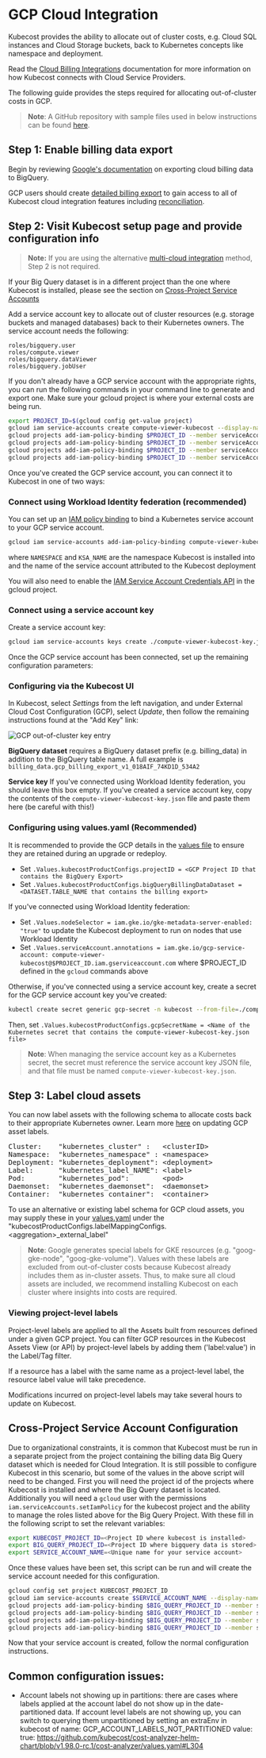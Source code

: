 GCP Cloud Integration
=====================

Kubecost provides the ability to allocate out of cluster costs, e.g. Cloud SQL instances and Cloud Storage buckets, back to Kubernetes concepts like namespace and deployment.

Read the [Cloud Billing Integrations](/cloud-integration.md) documentation for more information on how Kubecost connects with Cloud Service Providers.

The following guide provides the steps required for allocating out-of-cluster costs in GCP.

> **Note**: A GitHub repository with sample files used in below instructions can be found [here](https://github.com/kubecost/poc-common-configurations/tree/main/gcp).

## Step 1: Enable billing data export

Begin by reviewing [Google's documentation](https://cloud.google.com/billing/docs/how-to/export-data-bigquery) on exporting cloud billing data to BigQuery.

GCP users should create [detailed billing export](https://cloud.google.com/billing/docs/how-to/export-data-bigquery-tables#detailed-usage-cost-data-schema) to gain access to all of Kubecost cloud integration features including [reconciliation](/cloud-integration.md#reconciliation).

## Step 2:  Visit Kubecost setup page and provide configuration info

> **Note:** If you are using the alternative [multi-cloud integration](/multi-cloud.md) method, Step 2 is not required.

If your Big Query dataset is in a different project than the one where Kubecost is installed, please see the section on [Cross-Project Service Accounts](#cross-project-service-account-configuration)

Add a service account key to allocate out of cluster resources (e.g. storage buckets and managed databases) back to their Kubernetes owners. The service account needs the following:

```
roles/bigquery.user
roles/compute.viewer
roles/bigquery.dataViewer
roles/bigquery.jobUser
```

If you don't already have a GCP service account with the appropriate rights, you can run the following commands in your command line to generate and export one. Make sure your gcloud project is where your external costs are being run.

```sh
export PROJECT_ID=$(gcloud config get-value project)
gcloud iam service-accounts create compute-viewer-kubecost --display-name "Compute Read Only Account Created For Kubecost" --format json
gcloud projects add-iam-policy-binding $PROJECT_ID --member serviceAccount:compute-viewer-kubecost@$PROJECT_ID.iam.gserviceaccount.com --role roles/compute.viewer
gcloud projects add-iam-policy-binding $PROJECT_ID --member serviceAccount:compute-viewer-kubecost@$PROJECT_ID.iam.gserviceaccount.com --role roles/bigquery.user
gcloud projects add-iam-policy-binding $PROJECT_ID --member serviceAccount:compute-viewer-kubecost@$PROJECT_ID.iam.gserviceaccount.com --role roles/bigquery.dataViewer
gcloud projects add-iam-policy-binding $PROJECT_ID --member serviceAccount:compute-viewer-kubecost@$PROJECT_ID.iam.gserviceaccount.com --role roles/bigquery.jobUser
```

Once you've created the GCP service account, you can connect it to Kubecost in one of two ways:

### Connect using Workload Identity federation (recommended)
You can set up an [IAM policy binding](https://cloud.google.com/kubernetes-engine/docs/how-to/workload-identity#authenticating_to) to bind a Kubernetes service account to your GCP service account.
```sh
gcloud iam service-accounts add-iam-policy-binding compute-viewer-kubecost@$PROJECT_ID.iam.gserviceaccount.com --role roles/iam.workloadIdentityUser --member "serviceAccount:$PROJECT_ID.svc.id.goog[NAMESPACE/KSA_NAME]"
```
where `NAMESPACE` and `KSA_NAME` are the namespace Kubecost is installed into and the name of the service account attributed to the Kubecost deployment

You will also need to enable the [IAM Service Account Credentials API](https://cloud.google.com/iam/docs/reference/credentials/rest) in the gcloud project.

### Connect using a service account key
Create a service account key:
```sh
gcloud iam service-accounts keys create ./compute-viewer-kubecost-key.json --iam-account compute-viewer-kubecost@$PROJECT_ID.iam.gserviceaccount.com
```

Once the GCP service account has been connected, set up the remaining configuration parameters:

### Configuring via the Kubecost UI
In Kubecost, select _Settings_ from the left navigation, and under External Cloud Cost Configuration (GCP), select _Update_, then follow the remaining instructions found at the "Add Key" link:

![GCP out-of-cluster key entry](https://raw.githubusercontent.com/kubecost/docs/main/images/gcp-out-of-cluster-config-wo-shell.png)

<a name="bq-name"></a>**BigQuery dataset** requires a BigQuery dataset prefix (e.g. billing_data) in addition to the BigQuery table name. A full example is `billing_data.gcp_billing_export_v1_018AIF_74KD1D_534A2`

<a name="bq-name"></a>**Service key** If you've connected using Workload Identity federation, you should leave this box empty. If you've created a service account key, copy the contents of the `compute-viewer-kubecost-key.json` file and paste them here (be careful with this!)

### Configuring using values.yaml (Recommended)

It is recommended to provide the GCP details in the [values file](https://github.com/kubecost/cost-analyzer-helm-chart/blob/c10e9475b51612d36da8f04618174a98cc62f8fd/cost-analyzer/values.yaml#L572-L574) to ensure they are retained during an upgrade or redeploy.

* Set `.Values.kubecostProductConfigs.projectID = <GCP Project ID that contains the BigQuery Export>`
* Set `.Values.kubecostProductConfigs.bigQueryBillingDataDataset = <DATASET.TABLE_NAME that contains the billing export>`

If you've connected using Workload Identity federation:
* Set `.Values.nodeSelector = iam.gke.io/gke-metadata-server-enabled: "true"` to update the Kubecost deployment to run on nodes that use Workload Identity
* Set `.Values.serviceAccount.annotations = iam.gke.io/gcp-service-account: compute-viewer-kubecost@$PROJECT_ID.iam.gserviceaccount.com` where $PROJECT_ID defined in the `gcloud` commands above

Otherwise, if you've connected using a service account key, create a secret for the GCP service account key you've created:
```sh
kubectl create secret generic gcp-secret -n kubecost --from-file=./compute-viewer-kubecost-key.json
```
Then, set `.Values.kubecostProductConfigs.gcpSecretName = <Name of the Kubernetes secret that contains the compute-viewer-kubecost-key.json file>`

> **Note**: When managing the service account key as a Kubernetes secret, the secret must reference the service account key JSON file, and that file must be named `compute-viewer-kubecost-key.json`.

## Step 3: Label cloud assets

You can now label assets with the following schema to allocate costs back to their appropriate Kubernetes owner.
Learn more [here](https://cloud.google.com/compute/docs/labeling-resources#adding_or_updating_labels_to_existing_resources) on updating GCP asset labels.

<pre>
Cluster:    "kubernetes_cluster" :   &lt;clusterID>
Namespace:  "kubernetes_namespace" : &lt;namespace>
Deployment: "kubernetes_deployment": &lt;deployment>
Label:      "kubernetes_label_NAME": &lt;label>
Pod:        "kubernetes_pod":        &lt;pod>
Daemonset:  "kubernetes_daemonset":  &lt;daemonset>
Container:  "kubernetes_container":  &lt;container>
</pre>

To use an alternative or existing label schema for GCP cloud assets, you may supply these in your [values.yaml](https://github.com/kubecost/cost-analyzer-helm-chart/blob/master/cost-analyzer/values.yaml) under the "kubecostProductConfigs.labelMappingConfigs.\<aggregation\>\_external_label"

> **Note**: Google generates special labels for GKE resources (e.g. "goog-gke-node", "goog-gke-volume"). Values with these labels are excluded from out-of-cluster costs because Kubecost already includes them as in-cluster assets. Thus, to make sure all cloud assets are included, we recommend installing Kubecost on each cluster where insights into costs are required.

### Viewing project-level labels

Project-level labels are applied to all the Assets built from resources defined under a given GCP project. You can filter GCP resources in the Kubecost Assets View (or API) by project-level labels by adding them ('label:value') in the Label/Tag filter.

If a resource has a label with the same name as a project-level label, the resource label value will take precedence.

Modifications incurred on project-level labels may take several hours to update on Kubecost.

## Cross-Project Service Account Configuration

Due to organizational constraints, it is common that Kubecost must be run in a separate project from the project containing the billing data Big Query dataset which is needed for Cloud Integration. It is still possible to configure Kubecost in this scenario, but some of the values in the above script will need to be changed. First you will need the project id of the projects where Kubecost is installed and where the Big Query dataset is located. Additionally you will need a `gcloud` user with the permissions `iam.serviceAccounts.setIamPolicy` for the kubecost project and the ability to manage the roles listed above for the Big Query Project. With these fill in the following script to set the relevant variables:

```sh
export KUBECOST_PROJECT_ID=<Project ID where kubecost is installed>
export BIG_QUERY_PROJECT_ID=<Project ID where bigquery data is stored>
export SERVICE_ACCOUNT_NAME=<Unique name for your service account>
```

Once these values have been set, this script can be run and will create the service account needed for this configuration.

```sh
gcloud config set project KUBECOST_PROJECT_ID
gcloud iam service-accounts create $SERVICE_ACCOUNT_NAME --display-name "Cross Project CUR" --format json
gcloud projects add-iam-policy-binding $BIG_QUERY_PROJECT_ID --member serviceAccount:$SERVICE_ACCOUNT_NAME@$KUBECOST_PROJECT_ID.iam.gserviceaccount.com --role roles/compute.viewer
gcloud projects add-iam-policy-binding $BIG_QUERY_PROJECT_ID --member serviceAccount:$SERVICE_ACCOUNT_NAME@$KUBECOST_PROJECT_ID.iam.gserviceaccount.com --role roles/bigquery.user
gcloud projects add-iam-policy-binding $BIG_QUERY_PROJECT_ID --member serviceAccount:$SERVICE_ACCOUNT_NAME@$KUBECOST_PROJECT_ID.iam.gserviceaccount.com --role roles/bigquery.dataViewer
gcloud projects add-iam-policy-binding $BIG_QUERY_PROJECT_ID --member serviceAccount:$SERVICE_ACCOUNT_NAME@$KUBECOST_PROJECT_ID.iam.gserviceaccount.com --role roles/bigquery.jobUser
```

Now that your service account is created, follow the normal configuration instructions.

## Common configuration issues:
* Account labels not showing up in partitions: there are cases where labels applied at the account label do not show up in the date-partitioned data. If account level labels are not showing up, you can switch to querying them unpartitioned by setting an extraEnv in kubecost of name: GCP_ACCOUNT_LABELS_NOT_PARTITIONED  value: true: https://github.com/kubecost/cost-analyzer-helm-chart/blob/v1.98.0-rc.1/cost-analyzer/values.yaml#L304
